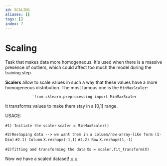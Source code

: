 ```yaml
---
id: SCALING
aliases: []
tags: []
index: 7
---
```


# Scaling

Task that makes data more homogeneous. It's used when there is a massive presence of outliers, which could affect too much the model during the training step.

**Scalers** allow to scale values in such a way that these values have a more homogeneous distribution. The most famous one is the `MinMaxScaler`:

				`from sklearn.preprocessing import MinMaxScaler

It transforms values to make them stay in a [0,1] range.

USAGE:

`#1) Initiate the scaler`
`scaler = MinMaxScaler()`

`#2)Reshaping data --> we want them in a column/row-array-like form (1-Dim)`
	`#2.1) Column`
		`X.reshape(-1,1)`
	`#2.2) Row`
		`X.reshape(1,-1)`

`#2)fitting and transforming the data`
`Xs = scaler.fit_transform(X)`

Now we have a scaled dataset!
[<](pages/computer_vision/object_detection/instance_level_object_detection.md) [>](pages/computer_vision/object_detection/shape_based_matching.md)
